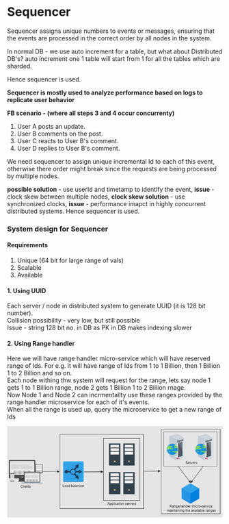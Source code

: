 # Sequencer

Sequencer assigns unique numbers to events or messages, ensuring that the events are processed in the correct order by all nodes in the system.

In normal DB - we use auto increment for a table, but what about Distributed DB's? auto increment one 1 table will start from 1 for all the tables which are sharded.  

Hence sequencer is used. 

**Sequencer is mostly used to analyze performance based on logs to replicate user behavior** 

**FB scenario - (where all steps 3 and 4 occur concurrenty)**  

1. User A posts an update.
2. User B comments on the post.
3. User C reacts to User B's comment.
4. User D replies to User B's comment.

We need sequencer to assign unique incremental Id to each of this event, otherwise there order might break since the requests are being processed by multiple nodes.

**possible solution** - use userId and timetamp to identify the event, **issue** - clock skew between multiple nodes, **clock skew solution** - use synchronized clocks, **issue** - performance imapct in highly concurrent distributed systems. Hence sequencer is used.

### System design for Sequencer

#### Requirements

1. Unique (64 bit for large range of vals)
2. Scalable
3. Available

#### 1. Using UUID

Each server / node in distributed system to generate UUID (it is 128 bit number).  
Collision possibility - very low, but still possible  
Issue - string 128 bit no. in DB as PK in DB makes indexing slower

#### 2. Using Range handler

Here we will have range handler micro-service which will have reserved range of Ids. For e.g. it will have range of Ids from 1 to 1 Billion, then 1 Billion 1 to 2 Billion and so on.  
Each node withing thw system will request for the range, lets say node 1 gets 1 to 1 Billion range, node 2 gets 1 Billion 1 to 2 Billion rnage.  
Now Node 1 and Node 2 can incrmentallty use these ranges provided by the range handler microservice for each of it's events.  
When all the range is used up, query the microservice to get a new range of Ids

![alt text](PNG/seq1.PNG "Title")  


